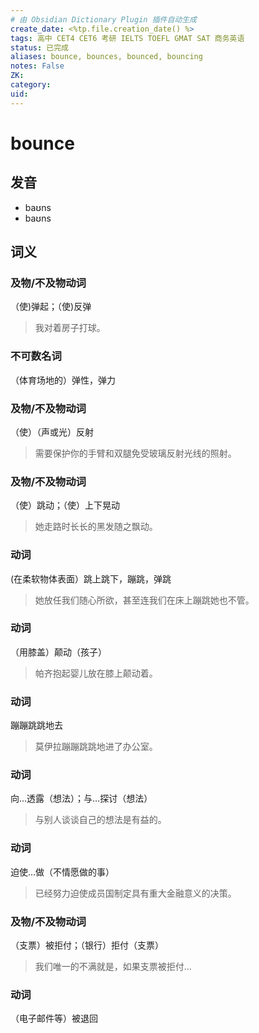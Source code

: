 ```yaml
---
# 由 Obsidian Dictionary Plugin 插件自动生成
create_date: <%tp.file.creation_date() %>
tags: 高中 CET4 CET6 考研 IELTS TOEFL GMAT SAT 商务英语
status: 已完成 
aliases: bounce, bounces, bounced, bouncing
notes: False
ZK: 
category: 
uid: 
---
```


# bounce

## 发音

- baʊns
- baʊns

## 词义

### 及物/不及物动词

（使)弹起；（使)反弹

> 我对着房子打球。

### 不可数名词

（体育场地的）弹性，弹力

### 及物/不及物动词

（使）（声或光）反射

> 需要保护你的手臂和双腿免受玻璃反射光线的照射。

### 及物/不及物动词

（使）跳动；（使）上下晃动

> 她走路时长长的黑发随之飘动。

### 动词

(在柔软物体表面）跳上跳下，蹦跳，弹跳

> 她放任我们随心所欲，甚至连我们在床上蹦跳她也不管。

### 动词

（用膝盖）颠动（孩子）

> 帕齐抱起婴儿放在膝上颠动着。

### 动词

蹦蹦跳跳地去

> 莫伊拉蹦蹦跳跳地进了办公室。

### 动词

向…透露（想法）；与…探讨（想法）

> 与别人谈谈自己的想法是有益的。

### 动词

迫使…做（不情愿做的事）

> 已经努力迫使成员国制定具有重大金融意义的决策。

### 及物/不及物动词

（支票）被拒付；（银行）拒付（支票）

> 我们唯一的不满就是，如果支票被拒付…

### 动词

（电子邮件等）被退回



